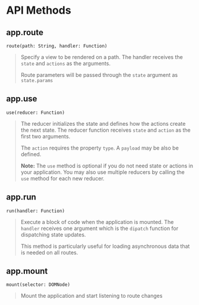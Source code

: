 # API Methods

## app.route

`route(path: String, handler: Function)`

> Specify a view to be rendered on a path. The handler receives the `state` and `actions` as the arguments.
>
> Route parameters will be passed through the `state` argument as `state.params`

## app.use

`use(reducer: Function)`

> The reducer initializes the state and defines how the actions create the next state. The reducer function receives `state` and `action` as the first two arguments.
>
> The `action` requires the property `type`. A `payload` may be also be defined.
>
> **Note:** The `use` method is optional if you do not need state or actions in your application. You may also use multiple reducers by calling the `use` method for each new reducer.

## app.run

`run(handler: Function)`

> Execute a block of code when the application is mounted. The `handler` receives one argument which is the `dipatch` function for dispatching state updates.
>
> This method is particularly useful for loading asynchronous data that is needed on all routes.

## app.mount

`mount(selector: DOMNode)`

> Mount the application and start listening to route changes
